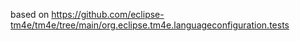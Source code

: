 based on  [https://github.com/eclipse-tm4e/tm4e/tree/main/org.eclipse.tm4e.languageconfiguration.tests ](https://github.com/Keith-Maxwell/rtrt-syntax)
